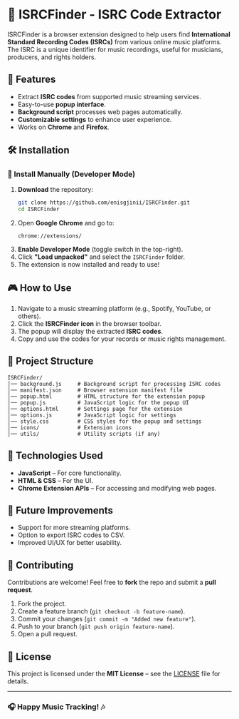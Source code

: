 # 🎵 ISRCFinder - ISRC Code Extractor

ISRCFinder is a browser extension designed to help users find **International Standard Recording Codes (ISRCs)** from various online music platforms. The ISRC is a unique identifier for music recordings, useful for musicians, producers, and rights holders.

## 🚀 Features
- Extract **ISRC codes** from supported music streaming services.
- Easy-to-use **popup interface**.
- **Background script** processes web pages automatically.
- **Customizable settings** to enhance user experience.
- Works on **Chrome** and **Firefox**.

## 🛠 Installation

### 🔹 Install Manually (Developer Mode)
1. **Download** the repository:
   ```sh
   git clone https://github.com/enisgjinii/ISRCFinder.git
   cd ISRCFinder
   ```
2. Open **Google Chrome** and go to:
   ```
   chrome://extensions/
   ```
3. **Enable Developer Mode** (toggle switch in the top-right).
4. Click **"Load unpacked"** and select the `ISRCFinder` folder.
5. The extension is now installed and ready to use!

## 🎮 How to Use
1. Navigate to a music streaming platform (e.g., Spotify, YouTube, or others).
2. Click the **ISRCFinder icon** in the browser toolbar.
3. The popup will display the extracted **ISRC codes**.
4. Copy and use the codes for your records or music rights management.

## 📁 Project Structure
```
ISRCFinder/
│── background.js     # Background script for processing ISRC codes
│── manifest.json     # Browser extension manifest file
│── popup.html        # HTML structure for the extension popup
│── popup.js          # JavaScript logic for the popup UI
│── options.html      # Settings page for the extension
│── options.js        # JavaScript logic for settings
│── style.css         # CSS styles for the popup and settings
│── icons/            # Extension icons
│── utils/            # Utility scripts (if any)
```

## 🔧 Technologies Used
- **JavaScript** – For core functionality.
- **HTML & CSS** – For the UI.
- **Chrome Extension APIs** – For accessing and modifying web pages.

## 📌 Future Improvements
- Support for more streaming platforms.
- Option to export ISRC codes to CSV.
- Improved UI/UX for better usability.

## 🤝 Contributing
Contributions are welcome! Feel free to **fork** the repo and submit a **pull request**.

1. Fork the project.
2. Create a feature branch (`git checkout -b feature-name`).
3. Commit your changes (`git commit -m "Added new feature"`).
4. Push to your branch (`git push origin feature-name`).
5. Open a pull request.

## 📜 License
This project is licensed under the **MIT License** – see the [LICENSE](LICENSE) file for details.

---

### 🎧 Happy Music Tracking! 🎶
